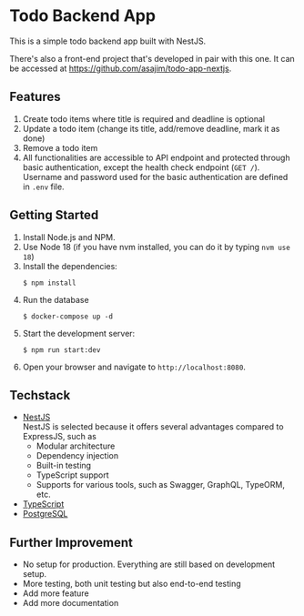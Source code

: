 # Todo Backend App 

This is a simple todo backend app built with NestJS.

There's also a front-end project that's developed in pair with this one. 
It can be accessed at https://github.com/asajim/todo-app-nextjs.

## Features
1. Create todo items where title is required and deadline is optional
2. Update a todo item (change its title, add/remove deadline, mark it as done)
3. Remove a todo item
4. All functionalities are accessible to API endpoint and
   protected through basic authentication, except the health check endpoint (`GET /`).
   Username and password used for the basic authentication are defined in `.env` file.

## Getting Started

1. Install Node.js and NPM.
2. Use Node 18 (if you have nvm installed, you can do it by typing `nvm use 18`)
3. Install the dependencies:
   ```
   $ npm install
   ```
4. Run the database
   ```
   $ docker-compose up -d
   ```
5. Start the development server:
   ```
   $ npm run start:dev
   ```
6. Open your browser and navigate to `http://localhost:8080`.


## Techstack

* [NestJS](https://nestjs.com/)<br/>
  NestJS is selected because it offers several advantages compared to ExpressJS, such as
  * Modular architecture
  * Dependency injection
  * Built-in testing
  * TypeScript support
  * Supports for various tools, such as Swagger, GraphQL, TypeORM, etc.
* [TypeScript](https://www.typescriptlang.org/)
* [PostgreSQL](https://www.postgresql.org/)

## Further Improvement

* No setup for production. Everything are still based on development setup.
* More testing, both unit testing but also end-to-end testing
* Add more feature
* Add more documentation
